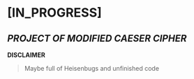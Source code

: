 # [IN_PROGRESS]
## _PROJECT OF MODIFIED CAESER CIPHER_

**DISCLAIMER**
> Maybe full of Heisenbugs and unfinished code
